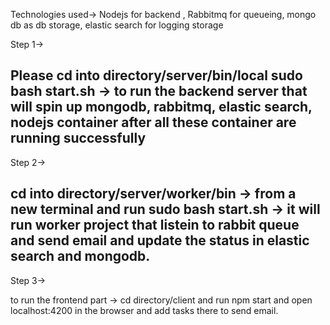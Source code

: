 Technologies used-> Nodejs for backend , Rabbitmq for queueing, mongo db as db storage, elastic search for logging storage

Step 1->

Please cd into directory/server/bin/local
sudo bash start.sh -> to run the backend server that will spin up mongodb, rabbitmq, elastic search, nodejs container
after all these container are running successfully
---------------------------------------------------------------------------------------------------------------
Step 2->

cd into directory/server/worker/bin -> from a new terminal
and run sudo bash start.sh -> it will run worker project that listein to rabbit queue and send email and update the status
in elastic search and mongodb.
--------------------------------------------------------------------------------------------------------------
Step 3->

to run the frontend part -> cd directory/client
and run npm start 
and open localhost:4200 in the browser and add tasks there to send email.

